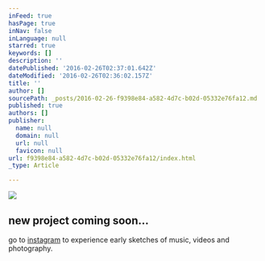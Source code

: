 ```yaml
---
inFeed: true
hasPage: true
inNav: false
inLanguage: null
starred: true
keywords: []
description: ''
datePublished: '2016-02-26T02:37:01.642Z'
dateModified: '2016-02-26T02:36:02.157Z'
title: ''
author: []
sourcePath: _posts/2016-02-26-f9398e84-a582-4d7c-b02d-05332e76fa12.md
published: true
authors: []
publisher:
  name: null
  domain: null
  url: null
  favicon: null
url: f9398e84-a582-4d7c-b02d-05332e76fa12/index.html
_type: Article

---
```

![](https://s3-us-west-2.amazonaws.com/the-grid-img/p/2ac2bbfe89902da4ee696e5d20f5574d6c3767a9.png)

## new project coming soon...

go to [instagram][0] to experience early sketches of music, videos and photography.

[0]: http://instagram.com/hakimcallier